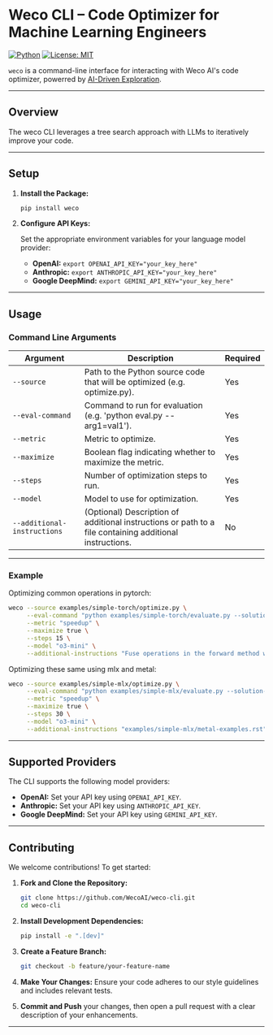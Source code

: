 # Weco CLI – Code Optimizer for Machine Learning Engineers

[![Python](https://img.shields.io/badge/Python-3.12.0-blue)](https://www.python.org)
[![License: MIT](https://img.shields.io/badge/License-MIT-green.svg)](LICENSE)

`weco` is a command-line interface for interacting with Weco AI's code optimizer, powerred by [AI-Driven Exploration](https://arxiv.org/abs/2502.13138).

---

## Overview

The weco CLI leverages a tree search approach with LLMs to iteratively improve your code.

---

## Setup

1. **Install the Package:**

   ```bash
   pip install weco
   ```

2. **Configure API Keys:**

   Set the appropriate environment variables for your language model provider:
   
   - **OpenAI:** `export OPENAI_API_KEY="your_key_here"`
   - **Anthropic:** `export ANTHROPIC_API_KEY="your_key_here"`
   - **Google DeepMind:** `export GEMINI_API_KEY="your_key_here"`

---

## Usage

### Command Line Arguments

| Argument                    | Description                                                                                                                                   | Required |
|-----------------------------|-----------------------------------------------------------------------------------------------------------------------------------------------|----------|
| `--source`                  | Path to the Python source code that will be optimized (e.g. optimize.py).                                                                    | Yes      |
| `--eval-command`            | Command to run for evaluation (e.g. 'python eval.py --arg1=val1').                                                                            | Yes      |
| `--metric`                  | Metric to optimize.                                                                                                                           | Yes      |
| `--maximize`                | Boolean flag indicating whether to maximize the metric.                                                                                       | Yes      |
| `--steps`                   | Number of optimization steps to run.                                                                                                          | Yes      |
| `--model`                   | Model to use for optimization.                                                                                                                | Yes      |
| `--additional-instructions` | (Optional) Description of additional instructions or path to a file containing additional instructions.                                       | No       |

---

### Example

Optimizing common operations in pytorch:
```bash
weco --source examples/simple-torch/optimize.py \
     --eval-command "python examples/simple-torch/evaluate.py --solution-path examples/simple-torch/optimize.py --device mps" \
     --metric "speedup" \
     --maximize true \
     --steps 15 \
     --model "o3-mini" \
     --additional-instructions "Fuse operations in the forward method while ensuring the max float deviation remains small. Maintain the same format of the code."
```

Optimizing these same using mlx and metal:
```bash
weco --source examples/simple-mlx/optimize.py \
     --eval-command "python examples/simple-mlx/evaluate.py --solution-path examples/simple-mlx/optimize.py" \
     --metric "speedup" \
     --maximize true \
     --steps 30 \
     --model "o3-mini" \
     --additional-instructions "examples/simple-mlx/metal-examples.rst"
```
---

## Supported Providers

The CLI supports the following model providers:

- **OpenAI:** Set your API key using `OPENAI_API_KEY`.
- **Anthropic:** Set your API key using `ANTHROPIC_API_KEY`.
- **Google DeepMind:** Set your API key using `GEMINI_API_KEY`.

---

## Contributing

We welcome contributions! To get started:

1. **Fork and Clone the Repository:**
   ```bash
   git clone https://github.com/WecoAI/weco-cli.git
   cd weco-cli
   ```

2. **Install Development Dependencies:**
   ```bash
   pip install -e ".[dev]"
   ```

3. **Create a Feature Branch:**
   ```bash
   git checkout -b feature/your-feature-name
   ```

4. **Make Your Changes:** Ensure your code adheres to our style guidelines and includes relevant tests.

5. **Commit and Push** your changes, then open a pull request with a clear description of your enhancements.

---

